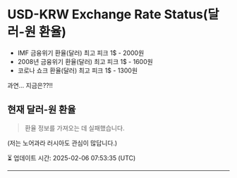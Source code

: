 


# USD-KRW Exchange Rate Status(달러-원 환율)

* IMF 금융위기 환율(달러) 최고 피크 1$ - 2000원
* 2008년 금융위기 환율(달러) 최고 피크 1$ - 1600원
* 코로나 쇼크 환율(달러) 최고 피크 1$ - 1300원



과연... 지금은??!!


## 현재 달러-원 환율
> 환율 정보를 가져오는 데 실패했습니다.



(저는 노어과라 러시아도 관심이 많답니다.)



⏳ 업데이트 시간: 2025-02-06 07:53:35 (UTC)

---
